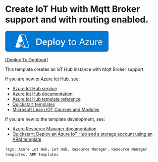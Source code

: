 # Create IoT Hub with Mqtt Broker support and with routing enabled.

[![Deploy To Azure](https://raw.githubusercontent.com/Azure/azure-quickstart-templates/master/1-CONTRIBUTION-GUIDE/images/deploytoazure.svg?sanitize=true)](https://portal.azure.com/#create/Microsoft.Template/uri/https%3A%2F%2Fraw.githubusercontent.com%2FIoTHubMQTTBrokerPreviewSamples%2Fmaster%2Ftemplates%2Fiothub-mqtt-broker-route-messages%2Fazuredeploy.json)

[[Deploy To Dogfood]](https://df.onecloud.azure-test.net/#create/Microsoft.Template/uri/https%3A%2F%2Fraw.githubusercontent.com%2FIoTHubMQTTBrokerPreviewSamples%2Fmaster%2Ftemplates%2Fiothub-mqtt-broker-route-messages%2Fazuredeploy.json)

This template creates an IoT Hub instance with Mqtt Broker support.

If you are new to Azure Iot Hub, see:

- [Azure Iot Hub service](https://azure.microsoft.com/services/iot-hub/)
- [Azure Iot Hub documentation](https://docs.microsoft.com/azure/iot-hub/)
- [Azure Iot Hub template reference](https://docs.microsoft.com/azure/templates/microsoft.devices/iothub-allversions)
- [Quickstart templates](https://azure.microsoft.com/resources/templates/?resourceType=Microsoft.Devices&pageNumber=1&sort=Popular)
- [Microsoft Learn IOT Courses and Modules](https://docs.microsoft.com/learn/browse/?products=azure-iot-central%2Cazure-iot-hub )

If you are new to the template development, see:

- [Azure Resource Manager documentation](https://docs.microsoft.com/azure/azure-resource-manager/)
- [Quickstart: Deploy an Azure IoT Hub and a storage account using an ARM template](https://docs.microsoft.com/azure/iot-hub/horizontal-arm-route-messages)

`Tags: Azure Iot Hub, Iot Hub, Resource Manager, Resource Manager templates, ARM templates`

